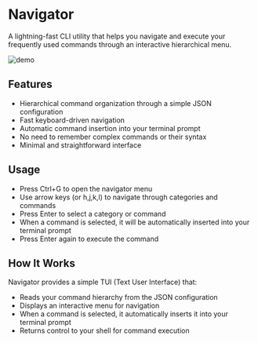 # Navigator

A lightning-fast CLI utility that helps you navigate and execute your frequently used commands through an interactive hierarchical menu.

![demo](https://github.com/user-attachments/assets/21bd709d-7a6f-4c6a-925e-a831360d0209)

## Features

- Hierarchical command organization through a simple JSON configuration
- Fast keyboard-driven navigation
- Automatic command insertion into your terminal prompt
- No need to remember complex commands or their syntax
- Minimal and straightforward interface

## Usage

- Press Ctrl+G to open the navigator menu
- Use arrow keys (or h,j,k,l) to navigate through categories and commands
- Press Enter to select a category or command
- When a command is selected, it will be automatically inserted into your terminal prompt
- Press Enter again to execute the command

## How It Works

Navigator provides a simple TUI (Text User Interface) that:

- Reads your command hierarchy from the JSON configuration
- Displays an interactive menu for navigation
- When a command is selected, it automatically inserts it into your terminal prompt
- Returns control to your shell for command execution
